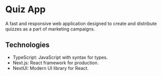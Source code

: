 # Quiz App

A fast and responsive web application designed to create and distribute quizzes as a part of marketing campaigns.

## Technologies

- TypeScript: JavaScript with syntax for types.
- Next.js: React framework for production.
- NextUI: Modern UI library for React.
